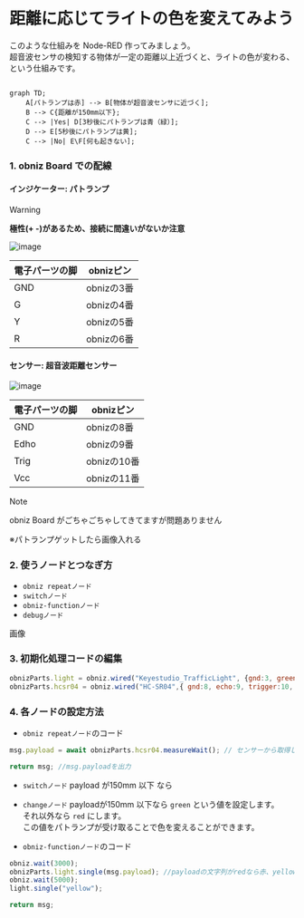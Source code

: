 # 距離に応じてライトの色を変えてみよう

このような仕組みを Node-RED 作ってみましょう。  
超音波センサの検知する物体が一定の距離以上近づくと、ライトの色が変わる、という仕組みです。  

```mermaid

graph TD;
    A[パトランプは赤] --> B[物体が超音波センサに近づく];
    B --> C{距離が150mm以下};
    C --> |Yes| D[3秒後にパトランプは青（緑）];
    D --> E[5秒後にパトランプは黄];
    C --> |No| E\F[何も起きない];

```

### 1. obniz Board での配線

#### インジケーター: パトランプ  
> [!WARNING]
> **極性(+ -)があるため、接続に間違いがないか注意**

![image](https://github.com/user-attachments/assets/16f15ee7-74ef-48d8-944a-31f4370f16c2)

| 電子パーツの脚         | obnizピン         |
|--------------|---------------|
| GND  | obnizの3番    |
| G  | obnizの4番    |
| Y  | obnizの5番    |
| R  | obnizの6番    |

#### センサー: 超音波距離センサー

![image](https://github.com/user-attachments/assets/706b3ed4-6e23-4e44-9739-20b27c0c2282)

| 電子パーツの脚         | obnizピン         |
|--------------|---------------|
| GND  | obnizの8番    |
| Edho  | obnizの9番    |
| Trig  | obnizの10番    |
| Vcc  | obnizの11番    |

> [!NOTE]
> obniz Board がごちゃごちゃしてきてますが問題ありません
>   
> ※パトランプゲットしたら画像入れる
  
### 2. 使うノードとつなぎ方
    
- `obniz repeatノード`
- `switchノード`
- `obniz-functionノード`
- `debugノード`

画像
  

### 3. 初期化処理コードの編集
  
```js
obnizParts.light = obniz.wired("Keyestudio_TrafficLight", {gnd:3, green:4, yellow:5, red:6});
obnizParts.hcsr04 = obniz.wired("HC-SR04",{ gnd:8, echo:9, trigger:10, vcc:11 }); //8,9,10,11番にピンを割り当てる
```
  
### 4. 各ノードの設定方法

- `obniz repeatノード`のコード

```js
msg.payload = await obnizParts.hcsr04.measureWait(); // センサーから取得した値をmsg.payloadに格納

return msg; //msg.payloadを出力
```

- `switchノード`
payload が150mm 以下 なら

- `changeノード`
payloadが150mm 以下なら `green` という値を設定します。  
それ以外なら `red` にします。   
この値をパトランプが受け取ることで色を変えることができます。  

- `obniz-functionノード`のコード

```js
obniz.wait(3000);
obnizParts.light.single(msg.payload); //payloadの文字列がredなら赤、yellowなら黄色、greenなら緑で光らせる
obniz.wait(5000);
light.single("yellow");

return msg;
```


